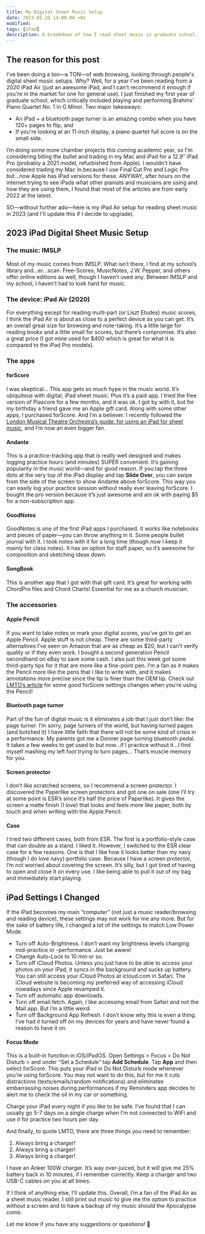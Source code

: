 ```yaml
---
title: My Digital Sheet Music Setup
date: 2023-05-25 14:00:00 +0s
modified: 
tags: [iPad]
description: A breakdown of how I read sheet music in graduate school.
---
```


## The reason for this post

I've been doing a ton—a TON—of web browsing, looking through people's digital sheet music setups. Why? Well, for a year I've been reading from a 2020 iPad Air (just an awesome iPad, and I can't recommend it enough if you're in the market for one for general use). I just finished my first year of graduate school, which critically included playing and performing Brahms' Piano Quartet No. 1 in G Minor. Two major takeaways:
* An iPad + a bluetooth page turner is an amazing combo when you have 120+ pages to flip, and
* If you're looking at an 11-inch display, a piano quartet full score is on the small side.

I’m doing some more chamber projects this coming academic year, so I'm considering biting the bullet and trading in my Mac and iPad for a 12.9" iPad Pro (probably a 2021 model, refurbished from Apple). I wouldn't have considered trading my Mac in because I use Final Cut Pro and Logic Pro but...now Apple has iPad versions for these. ANYWAY, after hours on the internet trying to see iPads what other pianists and musicians are using and how they are using them, I found that most of the articles are from early 2022 at the latest.

SO—without further ado—here is my iPad Air setup for reading sheet music in 2023 (and I'll update this if I decide to upgrade).

## 2023 iPad Digital Sheet Music Setup
### The music: IMSLP
Most of my music comes from IMSLP. What isn’t there, I find at my school’s library and…er…scan. Free-Scores, MusicNotes, J.W. Pepper, and others offer online editions as well, though I haven’t used any. Between IMSLP and my school, I haven’t had to look hard for music. 
### The device: iPad Air (2020)
For everything except for reading multi-part (or Liszt Etudes) music scores, I think the iPad Air is about as close to a perfect device as you can get. It’s an overall great size for browsing and note-taking. It’s a little large for reading books and a little small for scores, but there’s compromise. It’s also a great price (I got mine used for $400 which is great for what it is compared to the iPad Pro models).
### The apps
#### forScore
I was skeptical… This app gets so much hype in the music world. It’s ubiquitous with digital, iPad sheet music. Plus it’s a paid app. I tried the free version of Piascore for a few months, and it was ok. I got by with it, but for my birthday a friend gave me an Apple gift card. Along with some other apps, I purchased forScore. And I’m a believer. I recently followed the [London Musical Theatre Orchestra’s guide: for using an iPad for sheet music](https://www.lmto.org/lmto-ipad-guide/), and I’m now an even bigger fan.
#### Andante
This is a practice-tracking app that is really well designed and makes logging practice hours (and minutes) SUPER convenient. It’s gaining popularity in the music world—and for good reason. If you tap the three dots at the very top of the iPad display and tap **Slide Over**, you can swipe from the side of the screen to show Andante above forScore. This way you can easily log your practice session without really ever leaving forScore. I bought the pro version because it’s just awesome and am ok with paying $5 for a non-subscription app. 
#### GoodNotes
GoodNotes is one of the first iPad apps I purchased. It works like notebooks and pieces of paper—you can throw anything in it. Some people bullet journal with it. I took notes with it for a long time (though now I keep it mainly for class notes). It has an option for staff paper, so it’s awesome for composition and sketching ideas down.
#### SongBook
This is another app that I got with that gift card. It’s great for working with ChordPro files and Chord Charts! Essential for me as a church musician. 
### The accessories
#### Apple Pencil
If you want to take notes or mark your digital scores, you’ve got to get an Apple Pencil. Apple stuff is not cheap. There are some third-party alternatives I’ve seen on Amazon that are as cheap as $20, but I can’t verify quality or if they even work. I bought a second generation Pencil secondhand on eBay to save some cash. I also just this week got some third-party tips for it that are more like a fine-point pen. I’m a fan as it makes the Pencil more like the pens that I like to write with, and it makes annotations more precise since the tip is finer than the OEM tip. Check out [LMTO’s article](https://www.lmto.org/lmto-ipad-guide/) for some good forScore settings changes when you’re using the Pencil!
#### Bluetooth page turner
Part of the fun of digital music is it eliminates a job that I just don’t like: the page turner. I’m sorry, page turners of the world, but having turned pages (and botched it) I have little faith that there will not be some kind of crisis in a performance. My parents got me a Donner page turning bluetooth pedal. It takes a few weeks to get used to but now…if I practice without it…I find myself mashing my left foot trying to turn pages… That’s muscle memory for you.
#### Screen protector
I don’t like scratched screens, so I recommend a screen protector. I discovered the Paperlike screen protectors and got one on sale (one I’ll try at some point is ESR’s since it’s half the price of Paperlike). It gives the screen a matte finish (I love) that looks and feels more like paper, both by touch and when writing with the Apple Pencil.
#### Case
I tried two different cases, both from ESR. The first is a portfolio-style case that can double as a stand. I liked it. However, I switched to the ESR clear case for a few reasons. One is that I like how it looks better than my navy (though I do love navy) portfolio case. Because I have a screen protector, I’m not worried about covering the screen. It’s silly, but I got tired of having to open and close it on every use. I like being able to pull it out of my bag and immediately start playing.

## iPad Settings I Changed
If the iPad becomes my main “computer” (not just a music reader/browsing and reading device), these settings may not work for me any more. But for the sake of battery life, I changed a lot of the settings to match Low Power Mode. 
* Turn off Auto-Brightness. I don’t want my brightness levels changing mid-practice or -performance. Just be aware!
* Change Auto-Lock to 10 min or so. 
* Turn off iCloud Photos. Unless you just have to be able to access your photos on your iPad, it syncs in the background and sucks up battery. You can still access your iCloud Photos at icloud.com in Safari. The iCloud website is becoming my preferred way of accessing iCloud nowadays since Apple revamped it. 
* Turn off automatic app downloads.
* Turn off email fetch. Again, I like accessing email from Safari and not the Mail app. But I’m a little weird.
* Turn off Background App Refresh. I don’t know why this is even a thing. I’ve had it turned off on my devices for years and have never found a reason to have it on. 

#### Focus Mode
This is a built-in function in iOS/iPadOS. Open Settings > Focus > Do Not Disturb > and under “Set a Schedule” tap **Add Schedule**. Tap **App** and then select forScore. This puts your iPad in Do Not Disturb mode whenever you’re using forScore. You may not want to do this, but for me it cuts distractions (texts/emails/random notifications) and eliminates embarrassing noises during performances if my Reminders app decides to alert me to check the oil in my car or something.

Charge your iPad every night if you like to be safe. I’ve found that I can usually go 5-7 days on a single charge when I’m not connected to WiFi and use it for practice two hours per day.

And finally, to quote LMTO, there are three things you need to remember:
1. Always bring a charger!
2. Always bring a charger!
3. Always bring a charger!

I have an Anker 100W charger. It’s way over-juiced, but it will give me 25% battery back in 10 minutes, if I remember correctly. Keep a charger and two USB-C cables on you at all times.

If I think of anything else, I’ll update this. Overall, I’m a fan of the iPad Air as a sheet music reader. I still print out music to give me the option to practice without a screen and to have a backup of my music should the Apocalypse come. 

Let me know if you have any suggestions or questions! 🫡